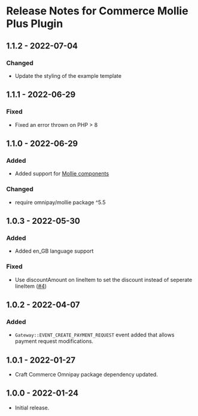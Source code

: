 # Release Notes for Commerce Mollie Plus Plugin

## 1.1.2 - 2022-07-04

### Changed
- Update the styling of the example template

## 1.1.1 - 2022-06-29

### Fixed 
- Fixed an error thrown on PHP > 8

## 1.1.0 - 2022-06-29

### Added
- Added support for [Mollie components](https://docs.mollie.com/components/overview)

### Changed
- require omnipay/mollie package ^5.5

## 1.0.3 - 2022-05-30

### Added
- Added en_GB language support

### Fixed
- Use discountAmount on lineItem to set the discount instead of seperate lineItem ([#4](https://github.com/white-nl/commerce-mollie-plus/issues/4))

## 1.0.2 - 2022-04-07

### Added
- `Gateway::EVENT_CREATE_PAYMENT_REQUEST` event added that allows payment request modifications.

## 1.0.1 - 2022-01-27

- Craft Commerce Omnipay package dependency updated.

## 1.0.0 - 2022-01-24

- Initial release.
